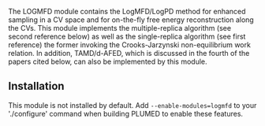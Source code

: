 The LOGMFD module contains the LogMFD/LogPD method for enhanced sampling in a CV space and for on-the-fly free energy reconstruction along the CVs. 
This module implements the multiple-replica algorithm (see second reference below) as well as the single-replica algorithm (see first reference) the former invoking the Crooks-Jarzynski non-equilibrium work relation. In addition, TAMD/d-AFED, which is discussed in the fourth of the papers cited below, can also be implemented by this module.

## Installation 

This module is not installed by default. Add `--enable-modules=logmfd` to your './configure' command when building PLUMED to enable these features.


